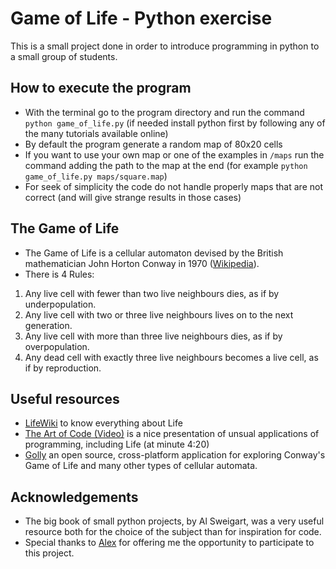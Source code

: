 # Game of Life - Python exercise

This is a small project done in order to introduce programming in python to a small group of students.

## How to execute the program
- With the terminal go to the program directory and run the command `python game_of_life.py` (if needed install python first by following any of the many tutorials available online)
- By default the program generate a random map of 80x20 cells
- If you want to use your own map or one of the examples in `/maps` run the command adding the path to the map at the end (for example `python game_of_life.py maps/square.map`)
- For seek of simplicity the code do not handle properly maps that are not correct (and will give strange results in those cases)

## The Game of Life
- The Game of Life is a cellular automaton devised by the British mathematician John Horton Conway in 1970 ([Wikipedia](https://en.wikipedia.org/wiki/Conway%27s_Game_of_Life)).
- There is 4 Rules:
1. Any live cell with fewer than two live neighbours dies, as if by underpopulation.
2. Any live cell with two or three live neighbours lives on to the next generation.
3. Any live cell with more than three live neighbours dies, as if by overpopulation.
4. Any dead cell with exactly three live neighbours becomes a live cell, as if by reproduction.

## Useful resources
- [LifeWiki](https://www.conwaylife.com/wiki/Main_Page) to know everything about Life
- [The Art of Code (Video)](https://www.youtube.com/watch?v=6avJHaC3C2U) is a nice presentation of unsual applications of programming, including Life (at minute 4:20)
- [Golly](http://golly.sourceforge.net/) an open source, cross-platform application for exploring Conway's Game of Life and many other types of cellular automata.

## Acknowledgements
- The big book of small python projects, by Al Sweigart, was a very useful resource both for the choice of the subject than for inspiration for code.
- Special thanks to [Alex](https://github.com/protsaq) for offering me the opportunity to participate to this project.